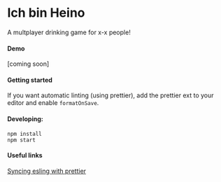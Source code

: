 # Ich bin Heino
A multplayer drinking game for x-x people!

#### Demo
[coming soon]


#### Getting started

If you want automatic linting (using prettier), add the prettier ext to your editor and enable `formatOnSave`.

#### Developing:
```
npm install
npm start
```

#### Useful links
[Syncing esling with prettier](https://howtoember.wordpress.com/2017/04/20/syncing-eslint-with-prettier/)